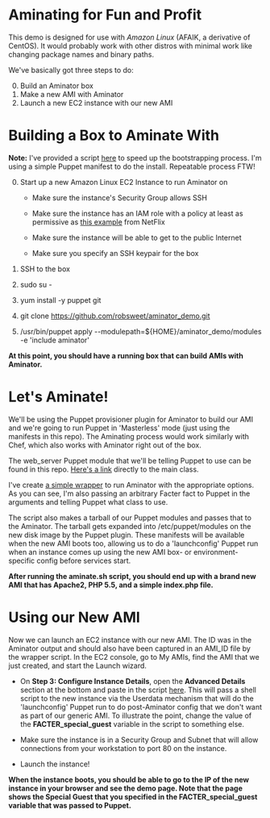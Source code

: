 Aminating for Fun and Profit
============================

This demo is designed for use with *Amazon Linux* (AFAIK, a derivative of CentOS).  It would probably work with other distros with minimal work like changing package names and binary paths.

We've basically got three steps to do:

0. Build an Aminator box
1. Make a new AMI with Aminator
2. Launch a new EC2 instance with our new AMI

#  Building a Box to Aminate With #
**Note:**  I've provided a script [here](https://github.com/robsweet/aminator_demo/blob/master/aminator_bootstrap.sh) to speed up the bootstrapping process.  I'm using a simple Puppet manifest to do the install.  Repeatable process FTW!

0. Start up a new Amazon Linux EC2 Instance to run Aminator on
 
    * Make sure the instance's Security Group allows SSH

    * Make sure the instance has an IAM role with a policy at least as permissive as [this example](https://github.com/Netflix/aminator/wiki/Configuration#sample-policy) from NetFlix
    
    * Make sure the instance will be able to get to the public Internet
    
    * Make sure you specify an SSH keypair for the box
    
0. SSH to the box

0. sudo su -

0. yum install -y puppet git

0. git clone https://github.com/robsweet/aminator_demo.git

0. /usr/bin/puppet apply --modulepath=${HOME}/aminator_demo/modules -e 'include aminator'

**At this point, you should have a running box that can build AMIs with Aminator.**


#  Let's Aminate! #

We'll be using the Puppet provisioner plugin for Aminator to build our AMI and we're going to run Puppet in 'Masterless' mode (just using the manifests in this repo).  The Aminating process would work similarly with Chef, which also works with Aminator right out of the box.

The web_server Puppet module that we'll be telling Puppet to use can be found in this repo.  [Here's a link](https://github.com/robsweet/aminator_demo/blob/master/modules/web_server/manifests/init.pp) directly to the main class.

I've create [a simple wrapper](https://github.com/robsweet/aminator_demo/blob/master/aminate.sh) to run Aminator with the appropriate options.  As you can see, I'm also passing an arbitrary Facter fact to Puppet in the arguments and telling Puppet what class to use.  

The script also makes a tarball of our Puppet modules and passes that to the Aminator.  The tarball gets expanded into /etc/puppet/modules on the new disk image by the Puppet plugin.  These manifests will be available when the new AMI boots too, allowing us to do a 'launchconfig' Puppet run when an instance comes up using the new AMI box- or environment-specific config before services start.

**After running the aminate.sh script, you should end up with a brand new AMI that has Apache2, PHP 5.5, and a simple index.php file.**


# Using our New AMI #

Now we can launch an EC2 instance with our new AMI. The ID was in the Aminator output and should also have been captured in an AMI_ID file by the wrapper script.  In the EC2 console, go to My AMIs, find the AMI that we just created, and start the Launch wizard.

- On **Step 3: Configure Instance Details**, open the **Advanced Details** section at the bottom and paste in the script [here](https://github.com/robsweet/aminator_demo/blob/master/ec2_userdata.sh).  This will pass a shell script to the new instance via the Userdata mechanism that will do the 'launchconfig' Puppet run to do post-Aminator config that we don't want as part of our generic AMI.  To illustrate the point, change the value of the **FACTER_special_guest** variable in the script to something else.
 
- Make sure the instance is in a Security Group and Subnet that will allow connections from your workstation to port 80 on the instance.
 
- Launch the instance!
 
**When the instance boots, you should be able to go to the IP of the new instance in your browser and see the demo page.  Note that the page shows the Special Guest that you specified in the FACTER_special_guest variable that was passed to Puppet.**
